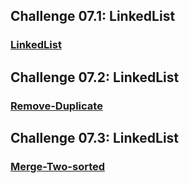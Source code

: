 ## Challenge 07.1: LinkedList
### [LinkedList](https://github.com/raghad0177/challenges-and-data-structures/blob/master/challenges-and-data-structures/whiteboard-challenges/ch7.11.png "Open Link")

## Challenge 07.2: LinkedList
### [Remove-Duplicate](https://github.com/raghad0177/challenges-and-data-structures/blob/master/challenges-and-data-structures/whiteboard-challenges/ch7.2.png "Open Link")

## Challenge 07.3: LinkedList
### [Merge-Two-sorted](https://github.com/raghad0177/challenges-and-data-structures/blob/master/challenges-and-data-structures/whiteboard-challenges/ch7.3.png "Open Link")

